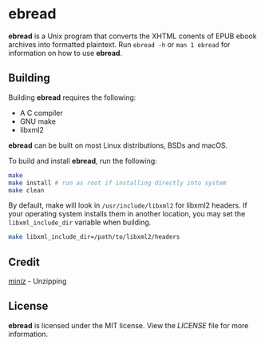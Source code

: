 # ebread
**ebread** is a Unix program that converts the XHTML conents of EPUB ebook
archives into formatted plaintext. Run `ebread -h` or `man 1 ebread` for
information on how to use **ebread**.

## Building
Building **ebread** requires the following:
* A C compiler
* GNU make
* libxml2

**ebread** can be built on most Linux distributions, BSDs and macOS.

To build and install **ebread**, run the following:
```bash
make
make install # run as root if installing directly into system
make clean
```
By default, make will look in `/usr/include/libxml2` for libxml2 headers. If
your operating system installs them in another location, you may set the
`libxml_include_dir` variable when building.
```bash
make libxml_include_dir=/path/to/libxml2/headers
```

## Credit
[miniz](https://github.com/richgel999/miniz) - Unzipping

## License
**ebread** is licensed under the MIT license. View the *LICENSE* file for more
information.
